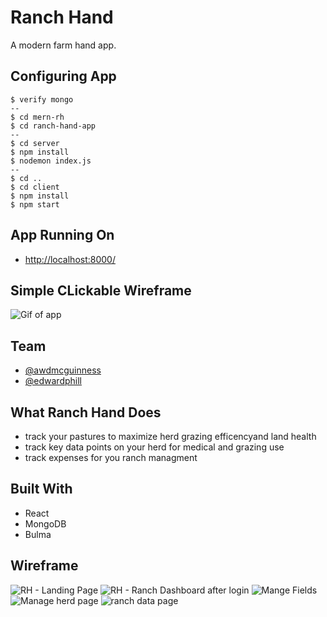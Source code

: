 # Ranch Hand

A modern farm hand app.

## Configuring App

```
$ verify mongo
--
$ cd mern-rh
$ cd ranch-hand-app
--
$ cd server
$ npm install
$ nodemon index.js
--
$ cd ..
$ cd client
$ npm install
$ npm start
```

## App Running On

- [http://localhost:8000/](http://localhost:8000/)

## Simple CLickable Wireframe

![Gif of app](https://media.giphy.com/media/KeWkFRJmEcheGCHBzr/giphy.gif)

## Team

- [@awdmcguinness](https://github.com/awdmcguinness)
- [@edwardphill](https://github.com/edwardphill)

## What Ranch Hand Does

- track your pastures to maximize herd grazing efficencyand land health
- track key data points on your herd for medical and grazing use
- track expenses for you ranch managment

## Built With

- React
- MongoDB
- Bulma

## Wireframe

![RH - Landing Page](https://user-images.githubusercontent.com/30938466/78270319-aa787380-74d8-11ea-8448-3ed869c41449.png)
![RH - Ranch Dashboard after login](https://user-images.githubusercontent.com/30938466/78270424-ce3bb980-74d8-11ea-818b-256ef553cee5.png)
![Mange Fields](https://user-images.githubusercontent.com/30938466/78270463-db58a880-74d8-11ea-9aed-84f009d5d8d5.png)
![Manage herd page](https://user-images.githubusercontent.com/30938466/78270560-f7f4e080-74d8-11ea-8e76-0e56397a01b0.png)
![ranch data page](https://user-images.githubusercontent.com/30938466/78270613-0cd17400-74d9-11ea-82db-88eb54e33f7b.png)

```

```
